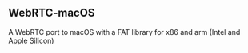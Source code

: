 ## WebRTC-macOS

A WebRTC port to macOS with a FAT library for x86 and arm (Intel and Apple Silicon)
